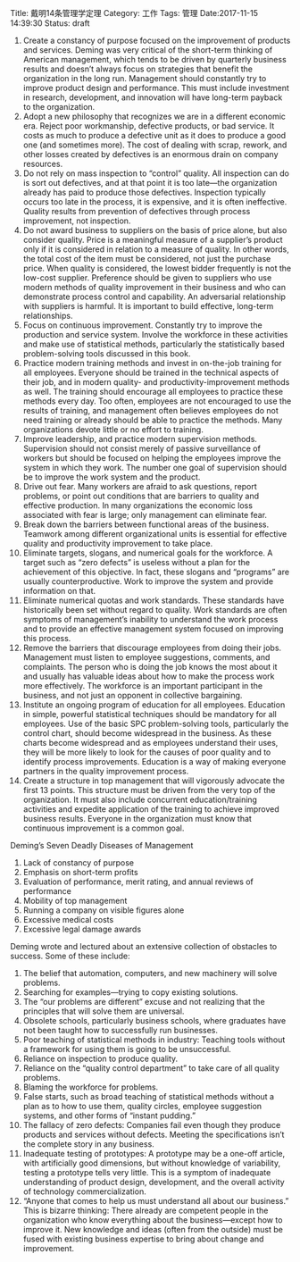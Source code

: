 Title: 戴明14条管理学定理
Category: 工作
Tags: 管理
Date:2017-11-15 14:39:30 
Status: draft


1. Create a constancy of purpose focused on the improvement of products and services.
Deming was very critical of the short-term thinking of American management,
which tends to be driven by quarterly business results and doesn’t always focus on
strategies that benefit the organization in the long run. Management should constantly
try to improve product design and performance. This must include investment
in research, development, and innovation will have long-term payback to the
organization.
2. Adopt a new philosophy that recognizes we are in a different economic era. Reject
poor workmanship, defective products, or bad service. It costs as much to produce a
defective unit as it does to produce a good one (and sometimes more). The cost of dealing
with scrap, rework, and other losses created by defectives is an enormous drain on
company resources.
3. Do not rely on mass inspection to “control” quality. All inspection can do is sort out
defectives, and at that point it is too late—the organization already has paid to produce
those defectives. Inspection typically occurs too late in the process, it is expensive, and
it is often ineffective. Quality results from prevention of defectives through process
improvement, not inspection.
4. Do not award business to suppliers on the basis of price alone, but also consider
quality. Price is a meaningful measure of a supplier’s product only if it is considered in
relation to a measure of quality. In other words, the total cost of the item must be considered,
not just the purchase price. When quality is considered, the lowest bidder frequently
is not the low-cost supplier. Preference should be given to suppliers who use modern
methods of quality improvement in their business and who can demonstrate process control
and capability. An adversarial relationship with suppliers is harmful. It is important to
build effective, long-term relationships.
5. Focus on continuous improvement. Constantly try to improve the production and service
system. Involve the workforce in these activities and make use of statistical methods,
particularly the statistically based problem-solving tools discussed in this book.
6. Practice modern training methods and invest in on-the-job training for all employees.
Everyone should be trained in the technical aspects of their job, and in modern
quality- and productivity-improvement methods as well. The training should encourage
all employees to practice these methods every day. Too often, employees are not
encouraged to use the results of training, and management often believes employees do
not need training or already should be able to practice the methods. Many organizations
devote little or no effort to training.
7. Improve leadership, and practice modern supervision methods. Supervision should
not consist merely of passive surveillance of workers but should be focused on helping
the employees improve the system in which they work. The number one goal of supervision
should be to improve the work system and the product.
8. Drive out fear. Many workers are afraid to ask questions, report problems, or point
out conditions that are barriers to quality and effective production. In many organizations
the economic loss associated with fear is large; only management can eliminate
fear.
9. Break down the barriers between functional areas of the business. Teamwork
among different organizational units is essential for effective quality and productivity
improvement to take place.
10. Eliminate targets, slogans, and numerical goals for the workforce. A target such as
“zero defects” is useless without a plan for the achievement of this objective. In fact,
these slogans and “programs” are usually counterproductive. Work to improve the system
and provide information on that.
11. Eliminate numerical quotas and work standards. These standards have historically
been set without regard to quality. Work standards are often symptoms of management’s
inability to understand the work process and to provide an effective management
system focused on improving this process.
12. Remove the barriers that discourage employees from doing their jobs.
Management must listen to employee suggestions, comments, and complaints. The person
who is doing the job knows the most about it and usually has valuable ideas about
how to make the process work more effectively. The workforce is an important participant
in the business, and not just an opponent in collective bargaining.
13. Institute an ongoing program of education for all employees. Education in simple,
powerful statistical techniques should be mandatory for all employees. Use of the basic
SPC problem-solving tools, particularly the control chart, should become widespread in
the business. As these charts become widespread and as employees understand their
uses, they will be more likely to look for the causes of poor quality and to identify
process improvements. Education is a way of making everyone partners in the quality
improvement process.
14. Create a structure in top management that will vigorously advocate the first 13
points. This structure must be driven from the very top of the organization. It must also
include concurrent education/training activities and expedite application of the training
to achieve improved business results. Everyone in the organization must know that continuous
improvement is a common goal.


Deming’s Seven Deadly Diseases of Management
1. Lack of constancy of purpose
2. Emphasis on short-term profits
3. Evaluation of performance, merit rating, and annual reviews of performance
4. Mobility of top management
5. Running a company on visible figures alone
6. Excessive medical costs
7. Excessive legal damage awards


Deming wrote and lectured about an extensive collection of obstacles to success. Some of
these include:
1. The belief that automation, computers, and new machinery will solve problems.
2. Searching for examples—trying to copy existing solutions.
3. The “our problems are different” excuse and not realizing that the principles that will
solve them are universal.
4. Obsolete schools, particularly business schools, where graduates have not been taught
how to successfully run businesses.
5. Poor teaching of statistical methods in industry: Teaching tools without a framework for
using them is going to be unsuccessful.
6. Reliance on inspection to produce quality.
7. Reliance on the “quality control department” to take care of all quality problems.
8. Blaming the workforce for problems.
9. False starts, such as broad teaching of statistical methods without a plan as to how to
use them, quality circles, employee suggestion systems, and other forms of “instant
pudding.”
10. The fallacy of zero defects: Companies fail even though they produce products and
services without defects. Meeting the specifications isn’t the complete story in any
business.
11. Inadequate testing of prototypes: A prototype may be a one-off article, with artificially
good dimensions, but without knowledge of variability, testing a prototype tells very little.
This is a symptom of inadequate understanding of product design, development, and
the overall activity of technology commercialization.
12. “Anyone that comes to help us must understand all about our business.” This is bizarre
thinking: There already are competent people in the organization who know everything
about the business—except how to improve it. New knowledge and ideas (often from
the outside) must be fused with existing business expertise to bring about change and
improvement.